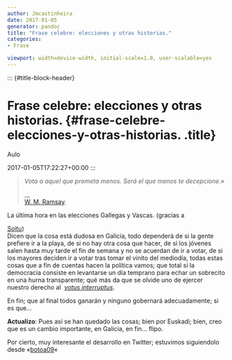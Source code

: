 ```yaml
---
author: Jmcastinheira
date: 2017-01-05
generator: pandoc
title: "Frase celebre: elecciones y otras historias."
categories:
- Frase

viewport: width=device-width, initial-scale=1.0, user-scalable=yes
---
```


::: {#title-block-header}
# Frase celebre: elecciones y otras historias. {#frase-celebre-elecciones-y-otras-historias. .title}

Aulo

2017-01-05T17:22:27+00:00
:::

> *Vota a aquel que prometa menos. Será el que menos te decepcione.»*
>
> \_\_\
> [W. M. Ramsay](http://en.wikipedia.org/wiki/William_Mitchell_Ramsay).

La última hora en las elecciones Gallegas y Vascas. (gracias a

[So](http://www.soitu.es/soitu/2009/02/24/met/1235430849_998715.html)[itu](http://www.soitu.es/soitu/2009/02/24/met/1235430849_998715.html))\
Dicen que la cosa está dudosa en Galicia, todo dependerá de si la gente
prefiere ir a la playa, de si no hay otra cosa que hacer, de si los
jóvenes salen hasta muy tarde el fin de semana y no se acuerdan de ir a
votar, de si los mayores deciden ir a votar tras tomar el vinito del
mediodía, todas estas cosas que a fin de cuentas hacen la política
vamos; que total si la democracia consiste en levantarse un día temprano
para echar un sobrecito en una hurna transparente; qué más da que se
olvide uno de ejercer nuestro derecho al  [*votus
interruptus*](http://entelequia.bligoo.com/content/view/132073/La_politica_emocional.html).

En fin; que al final todos ganarán y ninguno gobernará adecuadamente; si
es que...

**Actualizo**: Pues así se han quedado las cosas; bien por Euskadi;
bien, creo que es un cambio importante, en Galicia, en fin... flipo.

Por cierto, muy interesante el desarrollo en Twitter; estuvimos
siguiendolo desde
«[botoa09](http://search.twitter.com/search?ands=&from=&lang=all&near=&nots=&ors=&phrase=%23botoa09&q=&ref=&rpp=50&since=2009-03-01&source=&tag=&to=&units=mi&until=&within=15)«
